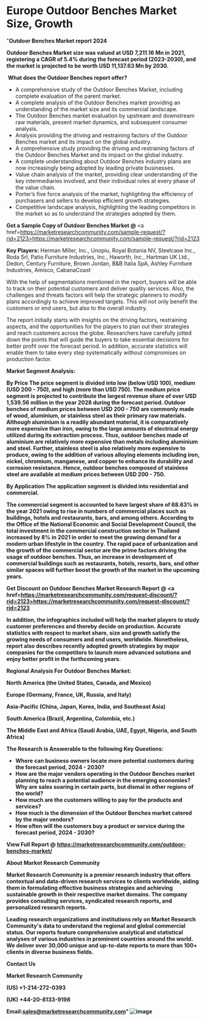 # Europe Outdoor Benches Market Size, Growth
"<strong>Outdoor Benches Market report 2024</strong>

<strong>Outdoor Benches Market size was valued at USD 7,211.16 Mn in 2021, registering a CAGR of 5.4% during the forecast period (2023-2030), and the market is projected to be worth USD 11,137.63 Mn by 2030.</strong>

 <strong><b>What does the Outdoor Benches report offer?</b></strong>
<ul>
  <li>A comprehensive study of the Outdoor Benches Market, including complete evaluation of the parent market.</li>
  <li>A complete analysis of the Outdoor Benches market providing an understanding of the market size and its commercial landscape.</li>
  <li>The Outdoor Benches market evaluation by upstream and downstream raw materials, present market dynamics, and subsequent consumer analysis.</li>
  <li>Analysis providing the driving and restraining factors of the Outdoor Benches market and its impact on the global industry.</li>
  <li>A comprehensive study providing the driving and restraining factors of the Outdoor Benches Market and its impact on the global industry.</li>
  <li>A complete understanding about Outdoor Benches industry plans are now increasingly being adopted by leading private businesses.</li>
  <li>Value chain analysis of the market, providing clear understanding of the key intermediaries involved, and their individual roles at every phase of the value chain.</li>
  <li>Porter’s five force analysis of the market, highlighting the efficiency of purchasers and sellers to develop efficient growth strategies.</li>
  <li>Competitive landscape analysis, highlighting the leading competitors in the market so as to understand the strategies adopted by them.</li>
</ul>

<strong>Get a Sample Copy of Outdoor Benches Market @ </strong><a href=https://marketresearchcommunity.com/sample-request/?rid=2123><u>https://marketresearchcommunity.com/sample-request/?rid=2123</u></a>

<strong>Key Players:</strong> 
Herman Miller, Inc., Unopiu, Royal Botania NV, Steelcase Inc., Roda Srl, Patio Furniture Industries, Inc., Haworth, Inc., Hartman UK Ltd., Dedon, Century Furniture, Brown Jordan, B&amp;B Italia SpA, Ashley Furniture Industries, Amisco, CabanaCoast

With the help of segmentations mentioned in the report, buyers will be able to track on their potential customers and deliver quality services. Also, the challenges and threats factors will help the strategic planners to modify plans accordingly to achieve improved targets. This will not only benefit the customers or end users, but also to the overall industry.

The report initially starts with insights on the driving factors, restraining aspects, and the opportunities for the players to plan out their strategies and reach customers across the globe. Researchers have carefully jotted down the points that will guide the buyers to take essential decisions for better profit over the forecast period. In addition, accurate statistics will enable them to take every step systematically without compromises on production factor.

<strong>Market Segment Analysis:</strong>

<strong><strong>By Price</strong></h4>
The price segment is divided into low (below USD 100), medium (USD 200 - 750), and high (more than USD 750). The medium price segment is projected to contribute the largest revenue share of over USD 1,539.56 million in the year 2028 during the forecast period. Outdoor benches of medium prices between USD 200 - 750 are commonly made of wood, aluminium, or stainless steel as their primary raw materials. Although aluminium is a readily abundant material, it is comparatively more expensive than iron, owing to the large amounts of electrical energy utilized during its extraction process. Thus, outdoor benches made of aluminium are relatively more expensive than metals including aluminium and steel. Further, stainless steel is also relatively more expensive to produce, owing to the addition of various alloying elements including iron, nickel, chromium, manganese, and copper to enhance its durability and corrosion resistance. Hence, outdoor benches composed of stainless steel are available at medium prices between USD 200 - 750.


<strong><strong>By Application</strong></h4>
The application segment is divided into residential and commercial.

The commercial segment is accounted to have largest share of 68.63% in the year 2021 owing to rise in numbers of commercial places such as buildings, hotels and restaurants, bars, and among others. According to the Office of the National Economic and Social Development Council, the total investment in the commercial construction sector in Thailand increased by 8% in 2021 in order to meet the growing demand for a modern urban lifestyle in the country. The rapid pace of urbanization and the growth of the commercial sector are the prime factors driving the usage of outdoor benches. Thus, an increase in development of commercial buildings such as restaurants, hotels, resorts, bars, and other similar spaces will further boost the growth of the market in the upcoming years.

<strong>Get Discount on Outdoor Benches Market Research Report @ </b></strong><a href=https://marketresearchcommunity.com/request-discount/?rid=2123><u>https://marketresearchcommunity.com/request-discount/?rid=2123</u></a>

In addition, the infographics included will help the market players to study customer preferences and thereby decide on production. Accurate statistics with respect to market share, size and growth satisfy the growing needs of consumers and end users, worldwide. Nonetheless, report also describes recently adopted growth strategies by major companies for the competitors to launch more advanced solutions and enjoy better profit in the forthcoming years.

<strong>Regional Analysis For Outdoor Benches Market:</strong>

<strong>North America</strong> (the United States, Canada, and Mexico)

<strong>Europe</strong> (Germany, France, UK, Russia, and Italy)

<strong>Asia-Pacific</strong> (China, Japan, Korea, India, and Southeast Asia)

<strong>South America</strong> (Brazil, Argentina, Colombia, etc.)

<strong>The Middle East and Africa</strong> (Saudi Arabia, UAE, Egypt, Nigeria, and South Africa)

<strong>The Research is Answerable to the following Key Questions:</strong>
<ul>
 	<li>Where can business owners locate more potential customers during the forecast period, 2024 - 2030?</li>
 	<li>How are the major vendors operating in the Outdoor Benches market planning to reach a potential audience in the emerging economies? Why are sales soaring in certain parts, but dismal in other regions of the world?</li>
 	<li>How much are the customers willing to pay for the products and services?</li>
 	<li>How much is the dimension of the Outdoor Benches market catered by the major vendors?</li>
 	<li>How often will the customers buy a product or service during the forecast period, 2024 - 2030?</li>
</ul>

<strong>View Full Report @</strong> <a href=https://marketresearchcommunity.com/outdoor-benches-market/>https://marketresearchcommunity.com/outdoor-benches-market/</a>

<strong>About Market Research Community</strong>

Market Research Community is a premier research industry that offers contextual and data-driven research services to clients worldwide, aiding them in formulating effective business strategies and achieving sustainable growth in their respective market domains. The company provides consulting services, syndicated research reports, and personalized research reports.

Leading research organizations and institutions rely on Market Research Community's data to understand the regional and global commercial status. Our reports feature comprehensive analytical and statistical analyses of various industries in prominent countries around the world. We deliver over 30,000 unique and up-to-date reports to more than 100+ clients in diverse business fields.

<strong>Contact Us</strong>

<strong>Market Research Community</strong>

(US) +1-214-272-0393

(UK) +44-20-8133-9198

<strong>Email:</strong>sales@marketresearchcommunity.com"
![image](https://github.com/krutikad1522/marketresearchcommunity/assets/158283933/961f90aa-9939-4617-abb9-b5db47aedb6a)

